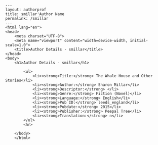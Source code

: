 
    ---
    layout: authorprof
    title: smillar'Author Name 
    permalink: /smillar
    ---
    <html lang="en">
    <head>
        <meta charset="UTF-8">
        <meta name="viewport" content="width=device-width, initial-scale=1.0">
        <title>Author Details - smillar</title>
    </head>
    <body>
        <h1>Author Details - smillar</h1>
        
            <ul>
                <li><strong>Title:</strong> The Whale House and Other Stories</li>
                <li><strong>Author:</strong> Sharon Millar</li>
                <li><strong>Descriptor:</strong> </li>
                <li><strong>Genre:</strong> Fiction (Novel)</li>
                <li><strong>Language:</strong> English</li>
                <li><strong>Pub ID:</strong> leeds_england</li>
                <li><strong>Pubdate:</strong> 2015</li>
                <li><strong>Publisher:</strong> Peepal Tree</li>
                <li><strong>Translation:</strong> n</li>
            </ul>
            <hr>
            
        </body>
        </html>
        